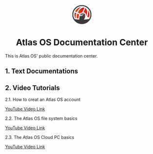 <p align="center">
  <p align="center">
    <a href="https://www.atlas-os.org/" target="_blank">
      <img alt="Atlas OS Logo" src="https://github.com/atlas-os-team/doc/blob/main/images.d/AtlasOSlogo-DrawingOnly-small.png">
    </a>
  </p>
  <h1 align="center">Atlas OS Documentation Center</h1>
  This is Atlas OS' public documentation center.
</p>

## 1. Text Documentations

## 2. Video Tutorials

  2.1. How to creat an Atlas OS account
  
  [YouTube Video Link](https://www.youtube.com/watch?v=5AnnDJCdix4)
  
  2.2. The Atlas OS file system basics
  
  [YouTube Video Link](https://www.youtube.com/watch?v=l4jcqLqgXU8)
  
  2.3. The Atlas OS Cloud PC basics
  
  [YouTube Video Link](https://www.youtube.com/watch?v=TlDxtFuRVqk)
